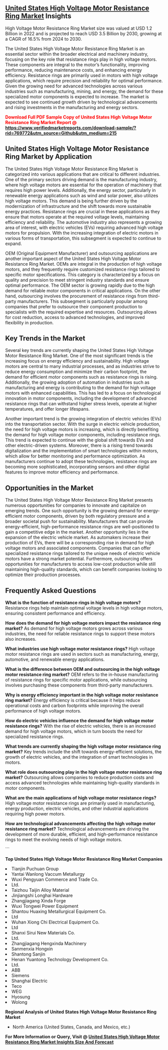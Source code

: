 <h2><a href="https://www.verifiedmarketreports.com/download-sample/?rid=769772&amp;utm_source=Github&amp;utm_medium=215" target="_blank">United States High Voltage Motor Resistance Ring Market</a> Insights</h2><p>High Voltage Motor Resistance Ring Market size was valued at USD 1.2 Billion in 2022 and is projected to reach USD 3.5 Billion by 2030, growing at a CAGR of 16.5% from 2024 to 2030.</p><p><p>The United States High Voltage Motor Resistance Ring Market is an essential sector within the broader electrical and machinery industry, focusing on the key role that resistance rings play in high voltage motors. These components are integral to the motor’s functionality, improving performance, reducing maintenance costs, and enhancing energy efficiency. Resistance rings are primarily used in motors with high voltage applications, which require precision and reliability for optimal performance. Given the growing need for advanced technologies across various industries such as manufacturing, mining, and energy, the demand for these specialized motor components is expected to increase. The market is expected to see continued growth driven by technological advancements and rising investments in the manufacturing and energy sectors. <b><p><span class=""><span style="color: #ff0000;"><strong>Download Full PDF Sample Copy of United States High Voltage Motor Resistance Ring Market Report</strong> @ </span><a href="https://www.verifiedmarketreports.com/download-sample/?rid=769772&amp;utm_source=Github&amp;utm_medium=215" target="_blank">https://www.verifiedmarketreports.com/download-sample/?rid=769772&amp;utm_source=Github&amp;utm_medium=215</a></span></p></b></p><h2>United States High Voltage Motor Resistance Ring Market by Application</h2><p>The United States High Voltage Motor Resistance Ring Market is categorized into various applications that are critical to different industries. One of the primary sectors driving demand is the manufacturing industry, where high voltage motors are essential for the operation of machinery that requires high power levels. Additionally, the energy sector, particularly in renewable energy applications such as wind and solar power, also utilizes high voltage motors. This demand is being further driven by the modernization of infrastructure and the shift towards more sustainable energy practices. Resistance rings are crucial in these applications as they ensure that motors operate at the required voltage levels, maintaining efficiency and reliability. The automotive industry also represents a growing area of interest, with electric vehicles (EVs) requiring advanced high voltage motors for propulsion. With the increasing integration of electric motors in various forms of transportation, this subsegment is expected to continue to expand.</p><p>OEM (Original Equipment Manufacturer) and outsourcing applications are another important aspect of the United States High Voltage Motor Resistance Ring Market. OEMs are integral in the production of high voltage motors, and they frequently require customized resistance rings tailored to specific motor specifications. This category is characterized by a focus on quality and precision to meet stringent industry standards and ensure optimal performance. The OEM sector is growing rapidly due to the high demand for reliable motor components in critical applications. On the other hand, outsourcing involves the procurement of resistance rings from third-party manufacturers. This subsegment is particularly popular among companies that prefer to outsource their component production to specialists with the required expertise and resources. Outsourcing allows for cost reduction, access to advanced technologies, and improved flexibility in production.</p><h2>Key Trends in the Market</h2><p>Several key trends are currently shaping the United States High Voltage Motor Resistance Ring Market. One of the most significant trends is the increasing focus on energy efficiency and sustainability. High voltage motors are central to many industrial processes, and as industries strive to reduce energy consumption and minimize their carbon footprint, the demand for efficient motor components such as resistance rings is rising. Additionally, the growing adoption of automation in industries such as manufacturing and energy is contributing to the demand for high voltage motors with enhanced capabilities. This has led to a focus on technological innovation in motor components, including the development of advanced resistance rings that can withstand higher stress levels, operate at higher temperatures, and offer longer lifespans.</p><p>Another important trend is the growing integration of electric vehicles (EVs) into the transportation sector. With the surge in electric vehicle production, the need for high voltage motors is increasing, which is directly benefiting the demand for high voltage motor components, including resistance rings. This trend is expected to continue with the global shift towards EVs and other electric-driven systems. Moreover, there is a rising trend towards digitalization and the implementation of smart technologies within motors, which allow for better monitoring and performance optimization. As manufacturers continue to adopt these technologies, resistance rings are becoming more sophisticated, incorporating sensors and other digital features to improve motor efficiency and performance.</p><h2>Opportunities in the Market</h2><p>The United States High Voltage Motor Resistance Ring Market presents numerous opportunities for companies to innovate and capitalize on emerging trends. One such opportunity is the growing demand for energy-efficient motor components, driven by both regulatory pressure and a broader societal push for sustainability. Manufacturers that can provide energy-efficient, high-performance resistance rings are well-positioned to gain a competitive edge in the market. Another opportunity lies in the expansion of the electric vehicle market. As automakers increase their production of EVs, there will be a corresponding rise in demand for high voltage motors and associated components. Companies that can offer specialized resistance rings tailored to the unique needs of electric vehicle motors have a strong market potential. Furthermore, outsourcing offers opportunities for manufacturers to access low-cost production while still maintaining high-quality standards, which can benefit companies looking to optimize their production processes.</p><h2>Frequently Asked Questions</h2><p><b>What is the function of resistance rings in high voltage motors?</b> Resistance rings help maintain optimal voltage levels in high voltage motors, ensuring consistent performance and efficiency.</p><p><b>How does the demand for high voltage motors impact the resistance ring market?</b> As demand for high voltage motors grows across various industries, the need for reliable resistance rings to support these motors also increases.</p><p><b>What industries use high voltage motor resistance rings?</b> High voltage motor resistance rings are used in sectors such as manufacturing, energy, automotive, and renewable energy applications.</p><p><b>What is the difference between OEM and outsourcing in the high voltage motor resistance ring market?</b> OEM refers to the in-house manufacturing of resistance rings for specific motor applications, while outsourcing involves purchasing these components from third-party manufacturers.</p><p><b>Why is energy efficiency important in the high voltage motor resistance ring market?</b> Energy efficiency is critical because it helps reduce operational costs and carbon footprints while improving the overall performance of high voltage motors.</p><p><b>How do electric vehicles influence the demand for high voltage motor resistance rings?</b> With the rise of electric vehicles, there is an increased demand for high voltage motors, which in turn boosts the need for specialized resistance rings.</p><p><b>What trends are currently shaping the high voltage motor resistance ring market?</b> Key trends include the shift towards energy-efficient solutions, the growth of electric vehicles, and the integration of smart technologies in motors.</p><p><b>What role does outsourcing play in the high voltage motor resistance ring market?</b> Outsourcing allows companies to reduce production costs and access advanced technologies while maintaining high-quality standards in motor components.</p><p><b>What are the main applications of high voltage motor resistance rings?</b> High voltage motor resistance rings are primarily used in manufacturing, energy production, electric vehicles, and other industrial applications requiring high power motors.</p><p><b>How are technological advancements affecting the high voltage motor resistance ring market?</b> Technological advancements are driving the development of more durable, efficient, and high-performance resistance rings to meet the evolving needs of high voltage motors.</p>```</p><p><strong>Top United States High Voltage Motor Resistance Ring Market Companies</strong></p><div data-test-id=""><p><li>Tianjin Puchuan Group</li><li> Yantai Wanlong Vaccum Metallurgy</li><li> Wuxi Pengyuan Commerce and Trade Co.</li><li>Ltd.</li><li> Taizhou Taijin Alloy Material</li><li> Jinjiangshi Longhai Hardware</li><li> Zhangjiagang Xinda Forge</li><li> Wuxi Tongwei Power Equipment</li><li> Shantou Huaxing Metallurgical Equipment Co.</li><li> Ltd</li><li> Wuhan Xiong Chi Electrical Equipment Co.</li><li> Ltd</li><li> Shanxi Sirui New Materials Co.</li><li> Ltd.</li><li> Zhangjiagang Hengxinda Machinery</li><li> Sanmenxia Hongxin</li><li> Shantong Sanjin</li><li> Henan Yuantong Technology Development Co.</li><li>Ltd.</li><li> ABB</li><li> Siemens</li><li> Shanghai Electric</li><li> Teco</li><li> WEG</li><li> Hyosung</li><li> Wolong</li></p><div><strong>Regional Analysis of&nbsp;United States High Voltage Motor Resistance Ring Market</strong></div><ul><li dir="ltr"><p dir="ltr">North America&nbsp;(United States, Canada, and Mexico, etc.)</p></li></ul><p><strong>For More Information or Query, Visit @&nbsp;</strong><strong><a href="https://www.verifiedmarketreports.com/product/high-voltage-motor-resistance-ring-market/?utm_source=Github&amp;utm_medium=215" target="_blank">United States High Voltage Motor Resistance Ring Market Insights Size And Forecast</a></strong></p></div>
